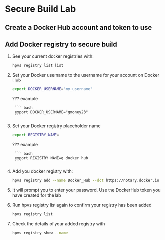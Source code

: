 # Secure Build Lab

## Create a Docker Hub account and token to use 

## Add Docker registry to secure build

1. See your current docker registries with:

    ``` bash
    hpvs registry list list
    ```

2. Set your Docker username to the username for your account on Docker Hub

    ``` bash
    export DOCKER_USERNAME="my_username"
    ```

    ??? example

        ``` bash
        export DOCKER_USERNAME="gmoney23"
        ```

3. Set your Docker registry placeholder name 

    ``` bash
    export REGISTRY_NAME=
    ```

    ??? example

        ``` bash
        export REGISTRY_NAME=g_docker_hub
        ```

2. Add you docker registry with:

    ``` bash
    hpvs registry add --name Docker_Hub --dct https://notary.docker.io --url docker.io --user ${DOCKER_USERNAME}
    ```

3. It will prompt you to enter your password. Use the DockerHub token you have created for the lab

4. Run hpvs registry list again to confirm your registry has been added

    ``` bash
    hpvs registry list
    ```

5. Check the details of your added registry with 

    ``` bash
    hpvs registry show --name 
    ```